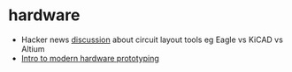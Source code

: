 # hardware
* Hacker news [discussion](https://news.ycombinator.com/item?id=12079824) about circuit layout tools eg Eagle vs KiCAD vs Altium
* [Intro to modern hardware prototyping](http://obogason.com/modern_hardware_prototyping/)


